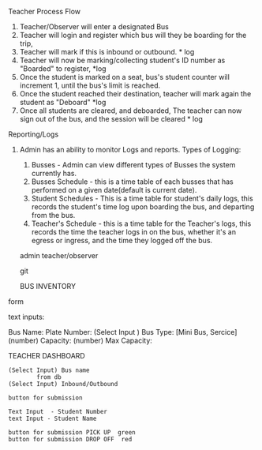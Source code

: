 Teacher Process Flow
1. Teacher/Observer will enter a designated Bus
2. Teacher will login and register which bus will they be boarding for the trip, 
3. Teacher will mark if this is inbound or outbound. * log
4. Teacher will now be marking/collecting student's ID number as "Boarded" to register, *log
5. Once the student is marked on a seat, bus's student counter will increment 1, until the bus's limit is reached. 
6. Once the student reached their destination, teacher will mark again the student as "Deboard" *log
7. Once all students are cleared, and deboarded, The teacher can now sign out of the bus, and the session will be cleared * log

Reporting/Logs
1. Admin has an ability to monitor Logs and reports.
Types of Logging:
    1. Busses - Admin can view different types of Busses the system currently has. 
    2. Busses Schedule -  this is a time table of each busses that has performed on a given date(default is current date).
    3. Student Schedules - This is a time table for student's daily logs, this records the student's time log upon boarding the bus, and departing from the bus. 
    4. Teacher's Schedule - this is a time table for the Teacher's logs, this records the time the teacher logs in on the bus, whether it's an egress or ingress, and the time they logged off the bus.
    
    admin
    teacher/observer
    
    git


    BUS INVENTORY 

form 

text inputs:

Bus Name:
Plate Number:
(Select Input ) Bus Type: [Mini Bus, Sercice]
(number) Capacity: 
(number) Max Capacity:


TEACHER DASHBOARD

    (Select Input) Bus name 
            from db  
    (Select Input) Inbound/Outbound
     
    button for submission

    Text Input  - Student Number
    text Input - Student Name

    button for submission PICK UP  green 
    button for submission DROP OFF  red
